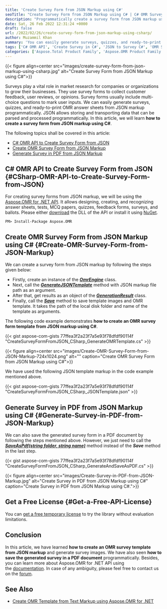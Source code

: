 ```yaml
---
title: 'Create Survey Form from JSON Markup using C#'
seoTitle: "Create Survey Form from JSON Markup using C# | C# OMR Survey API"
description: "Programmatically create a survey form from JSON markup using C# with Aspose.OMR for .NET API. Generate OMR Survey template and survey form in images and PDF."
date: Sat, 26 Feb 2022 12:31:24 +0000
draft: false
url: /2022/02/26/create-survey-form-from-json-markup-using-csharp/
author: Muzammil Khan
summary: 'You can easily generate surveys, quizzes, and ready-to-print OMR answer sheets from JSON markup programmatically. In this article, you will learn **how to create a survey form from JSON markup using C#**.'
tags: ['C# OMR API', 'Create Survey in C#', 'JSON to Survey C#', 'OMR Survey C#', 'Survey from JSON using C#']
categories: ['Aspose.Total Product Family', 'Aspose.OMR Product Family']
---
```




{{< figure align=center src="images/create-survey-form-from-json-markup-using-csharp.jpg" alt="Create Survey Form from JSON Markup using C#">}}


Surveys play a vital role in market research for companies or organizations to grow their businesses. They use survey forms to collect customer feedback, user reviews, or opinions. Survey forms usually include multi-choice questions to mark user inputs. We can easily generate surveys, quizzes, and ready-to-print OMR answer sheets from JSON markup programmatically. JSON allows storing and transporting data that can be parsed and processed programmatically. In this article, we will learn **how to create a survey form from JSON markup using C#**.

The following topics shall be covered in this article:

*   [C# OMR API to Create Survey Form from JSON][1]
*   [Create OMR Survey Form from JSON Markup][2]
*   [Generate Survey in PDF from JSON Markup][3]

## C# OMR API to Create Survey Form from JSON {#CSharp-OMR-API-to-Create-Survey-Form-from-JSON}

For creating survey forms from JSON markup, we will be using the [Aspose.OMR for .NET API][4]. It allows designing, creating, and recognizing answer sheets, tests, MCQ papers, quizzes, feedback forms, surveys, and ballots. Please either [download][5] the DLL of the API or install it using [NuGet][6].

```
PM> Install-Package Aspose.OMR
```

## Create OMR Survey Form from JSON Markup using C# {#Create-OMR-Survey-Form-from-JSON-Markup}

We can create a survey form from JSON markup by following the steps given below:

*   Firstly, create an instance of the [_**OmrEngine**_][7] class.
*   Next, call the **_[GenerateJSONTemplate][8]_** method with JSON markup file path as an argument.
*   After that, get results as an object of the **_[GenerationResult][9]_** class.
*   Finally, call the **_[Save][10]_** method to save template images and OMR template. It takes the path of the local disk folder and name of the template as arguments.

The following code example demonstrates **how to create an OMR survey form template from JSON markup using C#**.

{{< gist aspose-com-gists 77ffea3f2a23f7a5e93f78dfdf90114f "CreateSurveyFormFromJSON_CSharp_GenerateOMRTemplate.cs" >}}



{{< figure align=center src="images/Create-OMR-Survey-Form-from-JSON-Markup-724x1024.png" alt="" caption="Create OMR Survey Form from JSON Markup using C#">}}


We have used the following JSON template markup in the code example mentioned above.

{{< gist aspose-com-gists 77ffea3f2a23f7a5e93f78dfdf90114f "CreateSurveyFormFromJSON_CSharp_JSONTemplate.json" >}}

## Generate Survey in PDF from JSON Markup using C# {#Generate-Survey-in-PDF-from-JSON-Markup}

We can also save the generated survey form in a PDF document by following the steps mentioned above. However, we just need to call the **_[SaveAsPdf(string folder, string name)][11]_** method instead of the **_Save_** method in the last step.

{{< gist aspose-com-gists 77ffea3f2a23f7a5e93f78dfdf90114f "CreateSurveyFormFromJSON_CSharp_GenerateAndSaveAsPDF.cs" >}}



{{< figure align=center src="images/Create-Survey-in-PDF-from-JSON-Markup.jpg" alt="Create Survey in PDF from JSON Markup using C#" caption="Create Survey in PDF from JSON Markup using C#.">}}


## Get a Free License {#Get-a-Free-API-License}

You can [get a free temporary license][12] to try the library without evaluation limitations.

## Conclusion

In this article, we have learned **how to create an OMR survey template from JSON markup** and generate survey images. We have also seen **how to save the generated survey in a PDF document** programmatically. Besides, you can learn more about Aspose.OMR for .NET API using the [documentation][13]. In case of any ambiguity, please feel free to contact us on the [forum][14].

## See Also

*   [Create OMR Template from Text Markup using Aspose.OMR for .NET][15]




[1]: #CSharp-OMR-API-to-Create-Survey-Form-from-JSON
[2]: #Create-OMR-Survey-Form-from-JSON-Markup
[3]: #Generate-Survey-in-PDF-from-JSON-Markup
[4]: https://products.aspose.com/omr/net/
[5]: https://downloads.aspose.com/omr/net
[6]: https://www.nuget.org/packages/aspose.omr
[7]: https://apireference.aspose.com/omr/net/aspose.omr.api/omrengine
[8]: https://apireference.aspose.com/omr/net/aspose.omr.api/omrengine/methods/generatejsontemplate
[9]: https://apireference.aspose.com/omr/net/aspose.omr.generation/generationresult
[10]: https://apireference.aspose.com/omr/net/aspose.omr.generation/generationresult/methods/save
[11]: https://apireference.aspose.com/omr/net/aspose.omr.generation/generationresult/methods/saveaspdf
[12]: https://purchase.aspose.com/temporary-license
[13]: https://docs.aspose.com/omr/net/
[14]: https://forum.aspose.com/c/omr/38
[15]: https://blog.aspose.com/2019/10/07/create-omr-template-from-text-markup-using-aspose.omr-for-.net/





